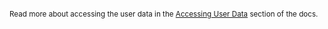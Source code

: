 <small>

Read more about accessing the user data in the [Accessing User Data](/docs/auth/entities#accessing-the-auth-fields) section of the docs.

</small>

<!-- This snippet is used in all of the individual auth provider docs. -->
